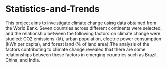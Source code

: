 # Statistics-and-Trends
This project aims to investigate climate change using data obtained from the World Bank. Seven countries across different continents were selected, and the relationship between the following factors on climate change were studied: CO2 emissions (kt), urban population, electric power consumption (kWh per capita), and forest land (% of land area).The analysis of the factors contributing to climate change revealed that there are some relationships between these factors in emerging 
countries such as Brazil, China, and India.
